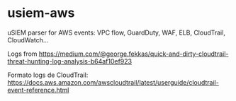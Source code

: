 # usiem-aws
uSIEM parser  for AWS events: VPC flow, GuardDuty, WAF, ELB, CloudTrail, CloudWatch...

Logs from https://medium.com/@george.fekkas/quick-and-dirty-cloudtrail-threat-hunting-log-analysis-b64af10ef923

Formato logs de CloudTrail: https://docs.aws.amazon.com/awscloudtrail/latest/userguide/cloudtrail-event-reference.html